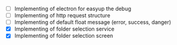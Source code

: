 - [ ] Implementing of electron for easyup the debug
- [ ] Implementing of http request structure
- [ ] Implementing of default float message (error, success, danger)
- [X] Implementing of folder selection service
- [X] Implementing of folder selection screen